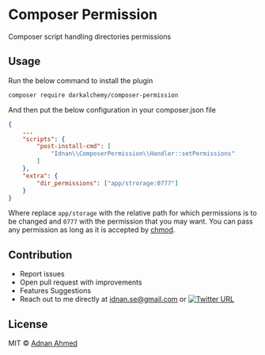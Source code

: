 # Composer Permission

Composer script handling directories permissions

## Usage

Run the below command to install the plugin

```
composer require darkalchemy/composer-permission
```
And then put the below configuration in your composer.json file

```json
{
    ...
    "scripts": {
        "post-install-cmd": [
            "Idnan\\ComposerPermission\\Handler::setPermissions"
        ]
    },
    "extra": {
        "dir_permissions": ["app/strorage:0777"]
    }
}
```

Where replace `app/storage` with the relative path for which permissions is to be changed and `0777` with the permission that you may want. You can pass any permission as long as it is accepted by [chmod](http://php.net/manual/en/function.chmod.php).

## Contribution

* Report issues
* Open pull request with improvements
* Features Suggestions
* Reach out to me directly at idnan.se@gmail.com or [![Twitter URL](https://img.shields.io/twitter/url/https/twitter.com/idnan_se.svg?style=social&label=Follow%20%40idnan_se)](https://twitter.com/idnan_se)

## License

MIT © [Adnan Ahmed](mailto:idnan.se@gmail.com)
